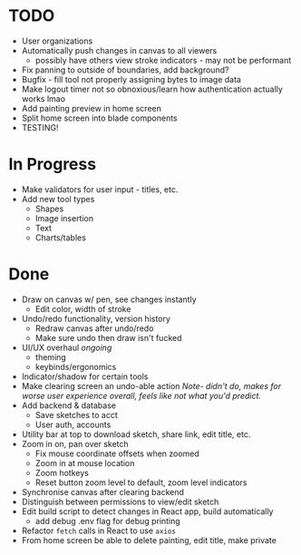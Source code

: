 # TODO
- User organizations
- Automatically push changes in canvas to all viewers
    - possibly have others view stroke indicators - may not be performant
- Fix panning to outside of boundaries, add background?
- Bugfix - fill tool not properly assigning bytes to image data
- Make logout timer not so obnoxious/learn how authentication actually works lmao
- Add painting preview in home screen
- Split home screen into blade components
- TESTING!

# In Progress
- Make validators for user input - titles, etc.
- Add new tool types
    - Shapes
    - Image insertion
    - Text
    - Charts/tables
    
# Done
- Draw on canvas w/ pen, see changes instantly
    - Edit color, width of stroke
- Undo/redo functionality, version history
    - Redraw canvas after undo/redo
    - Make sure undo then draw isn't fucked
- UI/UX overhaul *ongoing*
    - theming
    - keybinds/ergonomics
- Indicator/shadow for certain tools
- Make clearing screen an undo-able action *Note- didn't do, makes for worse
  user experience overall, feels like not what you'd predict.*
- Add backend & database
    - Save sketches to acct
    - User auth, accounts
- Utility bar at top to download sketch, share link, edit title, etc.
- Zoom in on, pan over sketch
    - Fix mouse coordinate offsets when zoomed
    - Zoom in at mouse location
    - Zoom hotkeys
    - Reset button zoom level to default, zoom level indicators
- Synchronise canvas after clearing backend
- Distinguish between permissions to view/edit sketch
- Edit build script to detect changes in React app, build automatically
    - add debug .env flag for debug printing
- Refactor `fetch` calls in React to use `axios`
- From home screen be able to delete painting, edit title, make private
